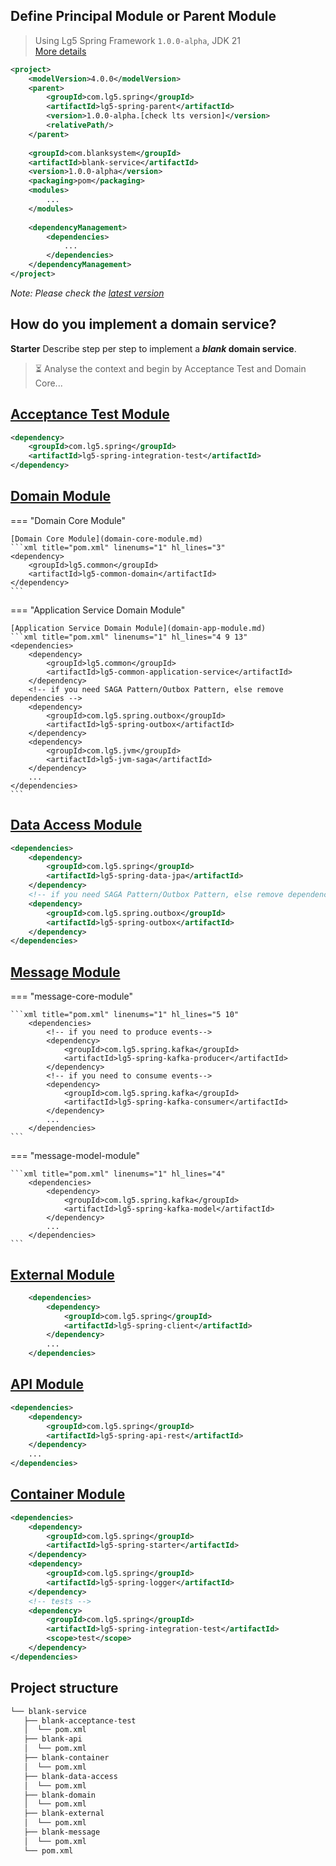 ## Define Principal Module or Parent Module

> Using Lg5 Spring Framework `1.0.0-alpha`, JDK 21  
> [More details][1]

```xml title="pom.xml" linenums="1" hl_lines="4 10"
<project>
    <modelVersion>4.0.0</modelVersion>
    <parent>
        <groupId>com.lg5.spring</groupId>
        <artifactId>lg5-spring-parent</artifactId>
        <version>1.0.0-alpha.[check lts version]</version>
        <relativePath/>
    </parent>
    
    <groupId>com.blanksystem</groupId>
    <artifactId>blank-service</artifactId>
    <version>1.0.0-alpha</version>
    <packaging>pom</packaging>
    <modules>
        ...
    </modules>
    
    <dependencyManagement>
        <dependencies>
            ...
        </dependencies>
    </dependencyManagement>
</project>
```
_Note: Please check the [latest version][2]_

## How do you implement a domain service?

**Starter** Describe step per step to implement a **_blank_ domain service**.

> ⏳ Analyse the context and begin by Acceptance Test and Domain Core...

## [Acceptance Test Module](atdd-module.md)

```xml title="pom.xml" linenums="1" hl_lines="3"
<dependency>
    <groupId>com.lg5.spring</groupId>
    <artifactId>lg5-spring-integration-test</artifactId>
</dependency> 
```

## [Domain Module](domain-core-module.md)

=== "Domain Core Module"

    [Domain Core Module](domain-core-module.md)
    ```xml title="pom.xml" linenums="1" hl_lines="3"
    <dependency>
        <groupId>lg5.common</groupId>
        <artifactId>lg5-common-domain</artifactId>
    </dependency> 
    ```

=== "Application Service Domain Module"

    [Application Service Domain Module](domain-app-module.md)
    ```xml title="pom.xml" linenums="1" hl_lines="4 9 13"
    <dependencies>
        <dependency>
            <groupId>lg5.common</groupId>
            <artifactId>lg5-common-application-service</artifactId>
        </dependency>
        <!-- if you need SAGA Pattern/Outbox Pattern, else remove dependencies -->
        <dependency>
            <groupId>com.lg5.spring.outbox</groupId>
            <artifactId>lg5-spring-outbox</artifactId>
        </dependency>
        <dependency>
            <groupId>com.lg5.jvm</groupId>
            <artifactId>lg5-jvm-saga</artifactId>
        </dependency>
        ...
    </dependencies>
    ```

## [Data Access Module](data-module.md)

```xml title="pom.xml" linenums="1" hl_lines="4 9"
<dependencies>
    <dependency>
        <groupId>com.lg5.spring</groupId>
        <artifactId>lg5-spring-data-jpa</artifactId>
    </dependency>
    <!-- if you need SAGA Pattern/Outbox Pattern, else remove dependencies -->
    <dependency>
        <groupId>com.lg5.spring.outbox</groupId>
        <artifactId>lg5-spring-outbox</artifactId>
    </dependency>
</dependencies>
```

## [Message Module](message-module.md)

=== "message-core-module"

    ```xml title="pom.xml" linenums="1" hl_lines="5 10"
        <dependencies>
            <!-- if you need to produce events-->
            <dependency>
                <groupId>com.lg5.spring.kafka</groupId>
                <artifactId>lg5-spring-kafka-producer</artifactId>
            </dependency>
            <!-- if you need to consume events-->
            <dependency>
                <groupId>com.lg5.spring.kafka</groupId>
                <artifactId>lg5-spring-kafka-consumer</artifactId>
            </dependency>
            ...
        </dependencies>
    ```

=== "message-model-module"

    ```xml title="pom.xml" linenums="1" hl_lines="4"
        <dependencies>
            <dependency>
                <groupId>com.lg5.spring.kafka</groupId>
                <artifactId>lg5-spring-kafka-model</artifactId>
            </dependency>
            ...
        </dependencies>
    ```

## [External Module](external-module.md)
```xml title="pom.xml" linenums="1" hl_lines="4"
    <dependencies>
        <dependency>
            <groupId>com.lg5.spring</groupId>
            <artifactId>lg5-spring-client</artifactId>
        </dependency>
        ...
    </dependencies>
```

## [API Module](api-module.md)
```xml title="pom.xml" linenums="1" hl_lines="4"
<dependencies>
    <dependency>
        <groupId>com.lg5.spring</groupId>
        <artifactId>lg5-spring-api-rest</artifactId>
    </dependency>
    ...
</dependencies>
```

## [Container Module](container-module.md)
```xml title="pom.xml" linenums="1" hl_lines="4 8 13 18"
<dependencies>
    <dependency>
        <groupId>com.lg5.spring</groupId>
        <artifactId>lg5-spring-starter</artifactId>
    </dependency>
    <dependency>
        <groupId>com.lg5.spring</groupId>
        <artifactId>lg5-spring-logger</artifactId>
    </dependency>
    <!-- tests -->
    <dependency>
        <groupId>com.lg5.spring</groupId>
        <artifactId>lg5-spring-integration-test</artifactId>
        <scope>test</scope>
    </dependency>
</dependencies>
```


## Project structure
```markdown
└── blank-service
   ├── blank-acceptance-test
   │  └── pom.xml
   ├── blank-api
   │  └── pom.xml
   ├── blank-container
   │  └── pom.xml
   ├── blank-data-access
   │  └── pom.xml
   ├── blank-domain
   │  └── pom.xml
   ├── blank-external
   │  └── pom.xml
   ├── blank-message
   │  └── pom.xml
   └── pom.xml
``` 


[1]: https://lg-labs-pentagon.github.io/lg5-spring/
[2]: https://github.com/lg-labs-pentagon/lg5-spring/packages/2125499
